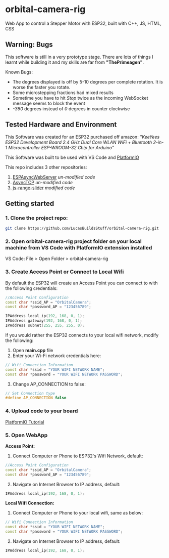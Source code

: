 # orbital-camera-rig
Web App to control a Stepper Motor with ESP32, built with C++, JS, HTML, CSS

## Warning: Bugs
This software is still in a very prototype stage. There are lots of things I learnt while building it and my skills are far from **"ThePrimeagen"**.  
  
Known Bugs:
- The degrees displayed is off by 5-10 degrees per complete rotation. It is worse the faster you rotate.
- Some microstepping fractions had mixed results
- Sometime you have to hit *Stop* twice as the incoming WebSocket message seems to block the event
- *-360* degrees instead of *0* degrees in counter clockwise

## Tested Hardware and Environment
This Software was created for an ESP32 purchased off amazon: *"KeeYees ESP32 Development Board 2.4 GHz Dual Core WLAN WiFi + Bluetooth 2-in-1 Microcontroller ESP-WROOM-32 Chip for Arduino"*

This Software was built to be used with VS Code and [PlatformIO](https://platformio.org/)

This repo includes 3 other repositories:
1. [ESPAsyncWebServer](https://github.com/me-no-dev/ESPAsyncWebServer) *un-modified code*
2. [AsyncTCP](https://github.com/me-no-dev/AsyncTCP) *un-modified code*
3. [js-range-slider](https://github.com/tadejf84/js-range-slider) *modified code*

## Getting started

### 1. Clone the project repo:

```bash
git clone https://github.com/LucasBuildsStuff/orbital-camera-rig.git
```
### 2. Open orbital-camera-rig project folder on your local machine from VS Code with PlatformIO extension installed

VS Code: File > Open Folder > orbital-camera-rig

### 3. Create Access Point or Connect to Local Wifi

By default the ESP32 will create an Access Point you can connect to with the following credentials:
```cpp
//Access Point Configuration
const char *ssid_AP = "OrbitalCamera";
const char *password_AP = "123456789";

IPAddress local_ip(192, 168, 0, 1);
IPAddress gateway(192, 168, 0, 1);
IPAddress subnet(255, 255, 255, 0);
```
  
If you would rather the ESP32 connects to your local wifi network, modify the following:

1. Open **main.cpp** file
2. Enter your Wi-Fi network credentials here:
```cpp
// Wifi Connection Information
const char *ssid = "YOUR WIFI NETWORK NAME";
const char *password = "YOUR WIFI NETWORK PASSWORD";
```
3. Change AP_CONNECTION to false:
```cpp
// Set Connection type
#define AP_CONNECTION false
```

### 4. Upload code to your board

[PlatformIO Tutorial](https://randomnerdtutorials.com/vs-code-platformio-ide-esp32-esp8266-arduino/#5)

### 5. Open WebApp

**Access Point:**  
1. Connect Computer or Phone to ESP32's Wifi Network, default:
```cpp
//Access Point Configuration
const char *ssid_AP = "OrbitalCamera";
const char *password_AP = "123456789";
```
2. Navigate on Internet Browser to IP address, default:
```cpp
IPAddress local_ip(192, 168, 0, 1);
```
**Local Wifi Connection:**  
1. Connect Computer or Phone to your local wifi, same as below:
```cpp
// Wifi Connection Information
const char *ssid = "YOUR WIFI NETWORK NAME";
const char *password = "YOUR WIFI NETWORK PASSWORD";
```
2. Navigate on Internet Browser to IP address, default:
```cpp
IPAddress local_ip(192, 168, 0, 1);
```

